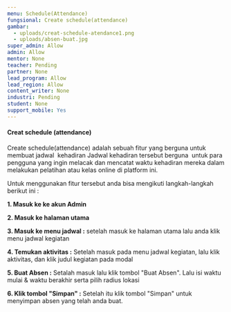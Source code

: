 ```yaml
---
menu: Schedule(Attendance)
fungsional: Create schedule(attendance)
gambar:
  - uploads/creat-schedule-atendance1.png
  - uploads/absen-buat.jpg
super_admin: Allow
admin: Allow
mentor: None
teacher: Pending
partner: None
lead_program: Allow
lead_region: Allow
content_writer: None
industri: Pending
student: None
support_mobile: Yes
---
```

#### **Creat** schedule (attendance)

Create schedule(attendance) adalah sebuah fitur yang berguna untuk membuat jadwal  kehadiran Jadwal kehadiran tersebut berguna  untuk para pengguna yang ingin melacak dan mencatat waktu kehadiran mereka dalam melakukan pelatihan atau kelas online di platform ini.

U﻿ntuk menggunakan fitur tersebut anda bisa mengikuti langkah-langkah berikut ini :

**1﻿. Masuk ke ke akun Admin**

**2﻿. Masuk ke halaman utama**

**3﻿.  Masuk ke menu jadwal :** setelah masuk ke halaman utama lalu anda klik menu jadwal kegiatan

**4﻿. Temukan aktivitas :** Setelah masuk pada menu jadwal kegiatan, lalu klik  aktivitas, dan klik judul kegiatan pada modal

**5﻿. Buat Absen :** Setalah masuk lalu klik tombol "Buat Absen". Lalu isi waktu mulai & waktu berakhir serta pilih radius lokasi

**6﻿. Klik tombol "Simpan" :** Setelah itu klik tombol  "Simpan" untuk menyimpan absen yang telah anda buat.
